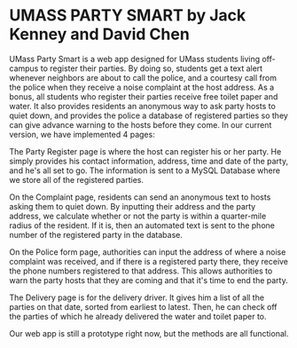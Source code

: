 UMASS PARTY SMART
by Jack Kenney and David Chen
====================================================
UMass Party Smart is a web app designed for UMass students living off-campus to register their parties. By doing so, students get a text alert whenever neighbors are about to call the police, and a courtesy call from the police when they receive a noise complaint at the host address. As a bonus, all students who register their parties receive free toilet paper and water. It also provides residents an anonymous way to ask party hosts to quiet down, and provides the police a database of registered parties so they can give advance warning to the hosts before they come. In our current version, we have implemented 4 pages:

The Party Register page is where the host can register his or her party. He simply provides his contact information, address, time and date of the party, and he's all set to go. The information is sent to a MySQL Database where we store all of the registered parties.

On the Complaint page, residents can send an anonymous text to hosts asking them to quiet down. By inputting their address and the party address, we calculate whether or not the party is within a quarter-mile radius of the resident. If it is, then an automated text is sent to the phone number of the registered party in the database.

On the Police form page, authorities can input the address of where a noise complaint was received, and if there is a registered party there, they receive the phone numbers registered to that address. This allows authorities to warn the party hosts that they are coming and that it's time to end the party.

The Delivery page is for the delivery driver. It gives him a list of all the parties on that date, sorted from earliest to latest. Then, he can check off the parties of which he already delivered the water and toilet paper to.

Our web app is still a prototype right now, but the methods are all functional.
